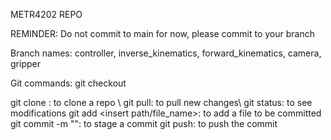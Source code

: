 METR4202 REPO

REMINDER: Do not commit to main for now, please commit to your branch

Branch names: controller, inverse_kinematics, forward_kinematics, camera, gripper

Git commands:
git checkout <insert branch name>

git clone <insert link>: to clone a repo \\
git pull: to pull new changes\\
git status: to see modifications
git add <insert path/file_name>: to add a file to be committed
git commit -m "<insert commit msg>": to stage a commit
git push: to push the commit 
